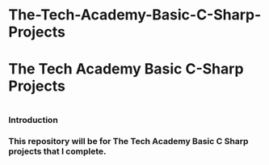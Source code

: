 # The-Tech-Academy-Basic-C-Sharp-Projects
<h1>The Tech Academy Basic C-Sharp Projects<h1>

<h3>Introduction<h3>
  <p>This repository will be for The Tech Academy Basic C Sharp projects that I complete.</p>
  <br>
  

    
